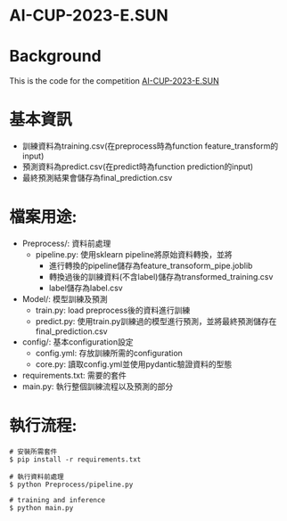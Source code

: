 # AI-CUP-2023-E.SUN

# Background
This is the code for the competition [AI-CUP-2023-E.SUN](https://tbrain.trendmicro.com.tw/Competitions/Details/31)

# 基本資訊
* 訓練資料為training.csv(在preprocess時為function feature_transform的input)
* 預測資料為predict.csv(在predict時為function prediction的input)
* 最終預測結果會儲存為final_prediction.csv

# 檔案用途:

* Preprocess/: 資料前處理
  * pipeline.py: 使用sklearn pipeline將原始資料轉換，並將
    * 進行轉換的pipeline儲存為feature_transoform_pipe.joblib
    * 轉換過後的訓練資料(不含label)儲存為transformed_training.csv
    * label儲存為label.csv
* Model/: 模型訓練及預測
  * train.py: load preprocess後的資料進行訓練
  * predict.py: 使用train.py訓練過的模型進行預測，並將最終預測儲存在final_prediction.csv
* config/: 基本configuration設定
  * config.yml: 存放訓練所需的configuration
  * core.py: 讀取config.yml並使用pydantic驗證資料的型態
* requirements.txt: 需要的套件
* main.py: 執行整個訓練流程以及預測的部分

# 執行流程:

```
# 安裝所需套件
$ pip install -r requirements.txt 

# 執行資料前處理
$ python Preprocess/pipeline.py 

# training and inference
$ python main.py
```
